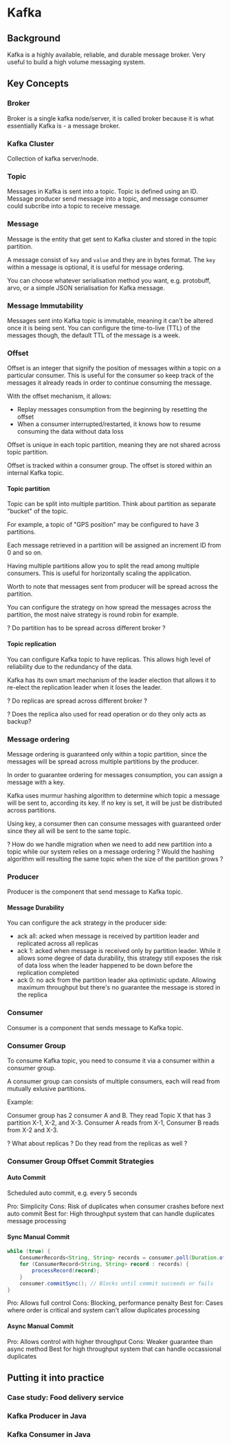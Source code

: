 # Kafka

## Background

Kafka is a highly available, reliable, and durable message broker. Very useful to build a high volume messaging system.

## Key Concepts

### Broker

Broker is a single kafka node/server, it is called broker because it is what essentially Kafka is - a message broker.

### Kafka Cluster

Collection of kafka server/node. 

### Topic

Messages in Kafka is sent into a topic. Topic is defined using an ID. Message producer send message into a topic, and message consumer could subcribe into a topic to receive message.

### Message

Message is the entity that get sent to Kafka cluster and stored in the topic partition.

A message consist of `key` and `value` and they are in bytes format. The `key` within a message is optional, it is useful for message ordering.

You can choose whatever serialisation method you want, e.g. protobuff, arvo, or a simple JSON serialisation for Kafka message.

### Message Immutability

Messages sent into Kafka topic is immutable, meaning it can't be altered once it is being sent. You can configure the time-to-live (TTL) of the messages though, the default TTL of the message is a week.

### Offset

Offset is an integer that signify the position of messages within a topic on a particular consumer. This is useful for the consumer so keep track of the messages it already reads in order to continue consuming the message.

With the offset mechanism, it allows:

- Replay messages consumption from the beginning by resetting the offset
- When a consumer interrupted/restarted, it knows how to resume consuming the data without data loss

Offset is unique in each topic partition, meaning they are not shared across topic partition.

Offset is tracked within a consumer group. The offset is stored within an internal Kafka topic.

#### Topic partition

Topic can be split into multiple partition. Think about partition as separate "bucket" of the topic. 

For example, a topic of "GPS position" may be configured to have 3 partitions.

Each message retrieved in a partition will be assigned an increment ID from 0 and so on.

Having multiple partitions allow you to split the read among multiple consumers. This is useful for horizontally scaling the application.

Worth to note that messages sent from producer will be spread across the partition. 

You can configure the strategy on how spread the messages across the partition, the most naive strategy is round robin for example.

? Do partition has to be spread across different broker ?

#### Topic replication

You can configure Kafka topic to have replicas. This allows high level of reliability due to the redundancy of the data. 

Kafka has its own smart mechanism of the leader election that allows it to re-elect the replication leader when it loses the leader.

? Do replicas are spread across different broker ?

? Does the replica also used for read operation or do they only acts as backup?

### Message ordering

Message ordering is guaranteed only within a topic partition, since the messages will be spread across multiple partitions by the producer.

In order to guarantee ordering for messages consumption, you can assign a message with a key.

Kafka uses murmur hashing algorithm to determine which topic a message will be sent to, according its key. If no key is set, it will be just be distributed across partitions.

Using key, a consumer then can consume messages with guaranteed order since they all will be sent to the same topic.

? How do we handle migration when we need to add new partition into a topic while our system relies on a message ordering ? Would the hashing algorithm will resulting the same topic when the size of the partition grows ?

### Producer

Producer is the component that send message to Kafka topic.

#### Message Durability

You can configure the ack strategy in the producer side:
- ack all: acked when message is received by partition leader and replicated across all replicas
- ack 1: acked when message is received only by partition leader. While it allows some degree of data durability, this strategy still exposes the risk of data loss when the leader happened to be down before the replication completed
- ack 0: no ack from the partition leader aka optimistic update. Allowing maximum throughput but there's no guarantee the message is stored in the replica

### Consumer

Consumer is a component that sends message to Kafka topic.

### Consumer Group

To consume Kafka topic, you need to consume it via a consumer within a consumer group.

A consumer group can consists of multiple consumers, each will read from mutually exlusive partitions.

Example:

Consumer group has 2 consumer A and B. They read Topic X that has 3 partition X-1, X-2, and X-3. Consumer A reads from X-1, Consumer B reads from X-2 and X-3.

? What about replicas ? Do they read from the replicas as well ?

### Consumer Group Offset Commit Strategies

#### Auto Commit

Scheduled auto commit, e.g. every 5 seconds

Pro: Simplicity
Cons: Risk of duplicates when consumer crashes before next auto commit
Best for: High throughput system that can handle duplicates message processing

#### Sync Manual Commit 

```java
while (true) {
    ConsumerRecords<String, String> records = consumer.poll(Duration.ofMillis(100));
    for (ConsumerRecord<String, String> record : records) {
        processRecord(record);
    }
    consumer.commitSync(); // Blocks until commit succeeds or fails
}
```

Pro: Allows full control
Cons: Blocking, performance penalty
Best for: Cases where order is critical and system can't allow duplicates processing

#### Async Manual Commit

Pro: Allows control with higher throughput
Cons: Weaker guarantee than async method
Best for high throughput system that can handle occassional duplicates

## Putting it into practice

### Case study: Food delivery service

### Kafka Producer in Java

### Kafka Consumer in Java